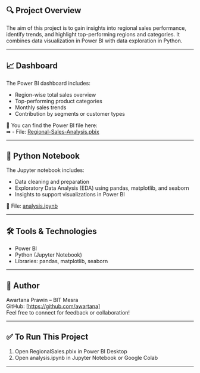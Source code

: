 ## 🔍 Project Overview

The aim of this project is to gain insights into regional sales performance, identify trends, and highlight top-performing regions and categories. It combines data visualization in Power BI with data exploration in Python.

---

## 📈 Dashboard

The Power BI dashboard includes:
- Region-wise total sales overview
- Top-performing product categories
- Monthly sales trends
- Contribution by segments or customer types

📁 You can find the Power BI file here:  
➡  - File: [Regional-Sales-Analysis.pbix](./Regional-Sales-Analysis/Regional-Sales-Analysis.pbix)

---

## 🐍 Python Notebook

The Jupyter notebook includes:
- Data cleaning and preparation
- Exploratory Data Analysis (EDA) using pandas, matplotlib, and seaborn
- Insights to support visualizations in Power BI

📄 File: [analysis.ipynb](./analysis.ipynb)

---

## 🛠 Tools & Technologies

- Power BI  
- Python (Jupyter Notebook)  
- Libraries: pandas, matplotlib, seaborn

---

## 📌 Author

Awartana Prawin – BIT Mesra  
GitHub: [https://github.com/awartana]  
Feel free to connect for feedback or collaboration!

---

## ✅ To Run This Project

1. Open RegionalSales.pbix in Power BI Desktop
2. Open analysis.ipynb in Jupyter Notebook or Google Colab

---
